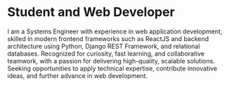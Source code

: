 # Student and Web Developer
I am a Systems Engineer with experience in web application development, skilled in modern frontend frameworks such as ReactJS and backend architecture using Python, Django REST Framework, and relational databases. Recognized for curiosity, fast learning, and collaborative teamwork, with a passion for delivering high-quality, scalable solutions. Seeking opportunities to apply technical expertise, contribute innovative ideas, and further advance in web development.
